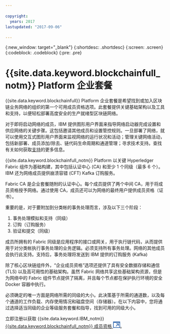 ```yaml
---

copyright:
  years: 2017
lastupdated: "2017-09-06"

---
```


{:new_window: target="_blank"}
{:shortdesc: .shortdesc}
{:screen: .screen}
{:codeblock: .codeblock}
{:pre: .pre}

# {{site.data.keyword.blockchainfull_notm}} Platform 企业套餐

{{site.data.keyword.blockchainfull}} Platform 企业套餐是希望找到或加入区块链业务网络的组织的第一个可用成员资格选项。此套餐提供关键基础架构以及工具和支持，以便轻松部署高度安全的生产就绪型区块链网络。

对于即将启动网络的成员，IBM 提供图形用户界面来指导网络启动器完成设置和供应网络的关键步骤。这包括邀请其他成员和设置管控规则。一旦部署了网络，就可以使用交互式图形用户界面来监视网络的运行状况和活动；管理关键网络活动，包括新部署、成员添加/除去、链代码生命周期和通道管理；寻求技术支持。查找有关如何获取[支持](ibmblockchain_support.html)的更多信息。

{{site.data.keyword.blockchainfull_notm}} Platform 以关键 Hyperledger Fabric 组件为基础构建，其中包括认证中心 (CA) 和至少 1 个同级（最多 6 个）。IBM 还为网络成员提供崩溃容错 (CFT) Kafka 订购服务。 

Fabric CA 是企业套餐随附的认证中心。每个成员提供了两个中间 CA，用于将成员资格授予网络。通过使用 CA，成员还可以为网络的最终用户提供成员资格（证书）。

重要的是，对于要附加到分类帐的事务处理而言，涉及以下三个阶段：  
1. 事务处理模拟和支持（同级）
2. 订购（订购服务）
3. 验证和提交（同级）

成员所拥有的 Fabric 同级是应用程序的接口或网关，用于执行链代码，从而提供用于对分类帐执行事务处理的业务逻辑。必须支持所有事务处理。网络的其他成员会执行此支持。支持后，事务处理将发送到 IBM 提供的订购服务 (Kafka)

除了核心区块链组件外，“企业成员资格”选项还提供了具有安全数据存储和通信 (TLS) 以及高可用性的基础架构。虽然 Fabric 网络共享这些基础架构资源，但是为网络中的 Fabric 组件节点提供了隔离，并且每个节点都在保护执行环境的安全 Docker 容器中执行。

必须确定的唯一方面是网络所需的同级的大小。此决策基于所需的通道数，以及每个通道的工作负载、内存使用情况和磁盘空间（存储器）。在以下内容中，您将通过选择适当同级的企业等级服务套餐和指导，找到可用的同级大小。

立即注册以获取 {{site.data.keyword.IBM_notm}} [{{site.data.keyword.blockchainfull_notm}} 成员资格 ![外部链接图标](images/external_link.svg "外部链接图标")](https://console.bluemix.net/catalog/services/blockchain?env_id=ibm:yp:us-south&taxonomyNavigation=apps)。
